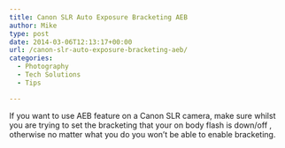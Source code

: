 ```yaml
---
title: Canon SLR Auto Exposure Bracketing AEB
author: Mike
type: post
date: 2014-03-06T12:13:17+00:00
url: /canon-slr-auto-exposure-bracketing-aeb/
categories:
  - Photography
  - Tech Solutions
  - Tips

---
```

If you want to use AEB feature on a Canon SLR camera, make sure whilst you are trying to set the bracketing that your on body flash is down/off , otherwise no matter what you do you won&#8217;t be able to enable bracketing.